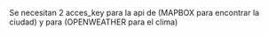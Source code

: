 Se necesitan 2 acces_key para la api de (MAPBOX para encontrar la ciudad) y para (OPENWEATHER para el clima)